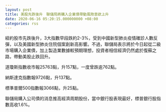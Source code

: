 ```yaml
---
layout: post
title: 美股先跌後升　聯儲局將購入企業債帶動風險意欲上升
date: 2020-06-16 05:20:15.000000000 +08:00
categories: rss
---
```


紐約股市先跌後升，3大指數早段跌約2-3%，受到中國新型肺炎疫情確診人數反彈，以及美國新型肺炎住院個案創新高影響。不過，聯儲局表示將於今日起從二級市場購入企業債，加上製造業數據較預期理想，投資者相信經濟仍然處於復蘇之路，帶動美股止跌回升。

道瓊斯指數收市報25763點，升157點，一度曾跌逾762點。

納斯達克指數報9726點，升137點。

標準普爾500指數報3066點，升25點。

聯儲局購入公司債的消息推高經濟周期股份，當中銀行股表現最好，標普銀行股指數高收1.6%。
